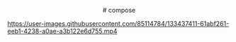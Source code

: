 <p align="center">
# compose
 </p>

https://user-images.githubusercontent.com/85114784/133437411-61abf261-eeb1-4238-a0ae-a3b122e6d755.mp4


